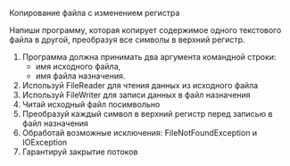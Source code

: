 Копирование файла с изменением регистра

Напиши программу, которая копирует содержимое одного текстового файла в другой,
преобразуя все символы в верхний регистр.

1. Программа должна принимать два аргумента командной строки:
    - имя исходного файла,
    - имя файла назначения.
2. Используй FileReader для чтения данных из исходного файла
3. Используй FileWriter для записи данных в файл назначения
4. Читай исходный файл посимвольно
5. Преобразуй каждый символ в верхний регистр перед записью в файл назначения
6. Обработай возможные исключения: FileNotFoundException и IOException
7. Гарантируй закрытие потоков